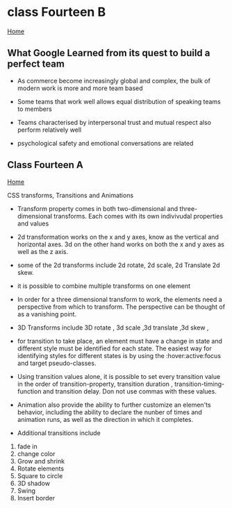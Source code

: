 # class Fourteen B

[Home](https://daviey52.github.io/reading-notes/)

## What Google Learned from its quest to build a perfect team

* As commerce become increasingly global and complex, the bulk of modern work is more and more team based

* Some teams that work well allows equal distribution of speaking teams to members

* Teams characterised by interpersonal trust and mutual respect also perform relatively well

* psychological safety and emotional conversations are related

## Class Fourteen A

[Home](https://daviey52.github.io/reading-notes/)

CSS transforms, Transitions and Animations

* Transform property comes in both two-dimensional and three-dimensional transforms. Each comes with its own indivivudal properties and values

* 2d transformation works on the x and y axes, know as the vertical and horizontal axes. 3d on the other hand works on both the x and y axes as well as the z axis.

* some of the 2d transforms include 2d rotate, 2d scale, 2d Translate 2d skew.

* it is possible to combine multiple transforms on one element

* In order for a three dimensional transform to work, the elements need a perspective from which to transform. The perspective can be thought of as a vanishing point.

* 3D Transforms include 3D rotate , 3d scale ,3d translate ,3d skew ,

* for transition to take place, an element must have a change in state and different style must be identified for each state. The easiest way for identifying styles for different states is by using the :hover:active:focus and target pseudo-classes.

* Using transition values alone, it is possible to set every transition value in the order of transition-property, transition duration , transition-timing-function and transition delay. Don not use commas with these values.

* Animation also provide the ability to further customize an elemen'ts behavior, including the ability to declare the nunber of times and animation runs, as well as the direction in which it completes.

* Additional transitions include

1. fade in
2. change color
3. Grow and shrink
4. Rotate elements
5. Square to circle
6. 3D shadow
7. Swing
8. Insert border
